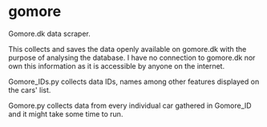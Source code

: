 # gomore
Gomore.dk data scraper.

This collects and saves the data openly available on gomore.dk with the purpose of analysing the database. I have no connection to gomore.dk nor own this information as it is accessible by anyone on the internet.

Gomore_IDs.py collects data IDs, names among other features displayed on the cars' list.

Gomore.py collects data from every individual car gathered in Gomore_ID and it might take some time to run.
